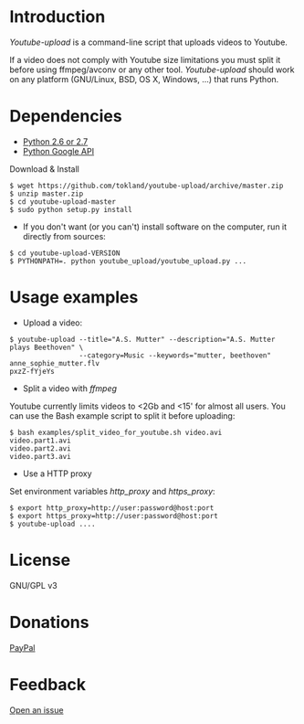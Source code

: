 Introduction
============

_Youtube-upload_ is a command-line script that uploads videos to Youtube. 

If a video does not comply with Youtube size limitations you must split it before using ffmpeg/avconv or any other tool. _Youtube-upload_ should work on any platform (GNU/Linux, BSD, OS X, Windows, ...) that runs Python.

Dependencies
============

  * [Python 2.6 or 2.7](http://www.python.org)
  * [Python Google API](https://github.com/google/google-api-python-client)

Download & Install

```
$ wget https://github.com/tokland/youtube-upload/archive/master.zip
$ unzip master.zip
$ cd youtube-upload-master
$ sudo python setup.py install
```

  * If you don't want (or you can't) install software on the computer, run it directly from sources:

```
$ cd youtube-upload-VERSION
$ PYTHONPATH=. python youtube_upload/youtube_upload.py ...
```

Usage examples
==============

* Upload a video:

```
$ youtube-upload --title="A.S. Mutter" --description="A.S. Mutter plays Beethoven" \
                 --category=Music --keywords="mutter, beethoven" anne_sophie_mutter.flv
pxzZ-fYjeYs
```

* Split a video with _ffmpeg_

Youtube currently limits videos to <2Gb and <15' for almost all users. You can use the Bash example script to split it before uploading:

```
$ bash examples/split_video_for_youtube.sh video.avi
video.part1.avi
video.part2.avi
video.part3.avi
```

* Use a HTTP proxy

Set environment variables *http_proxy* and *https_proxy*:

```
$ export http_proxy=http://user:password@host:port
$ export https_proxy=http://user:password@host:port
$ youtube-upload ....
```

License
=======

GNU/GPL v3

Donations
=========

[PayPal](https://www.paypal.com/cgi-bin/webscr?cmd=_donations&business=pyarnau%40gmail%2ecom&lc=US&no_note=0&currency_code=EUR&bn=PP%2dDonationsBF%3abtn_donateCC_LG%2egif%3aNonHostedGuest)

Feedback
========

[Open an issue](https://github.com/tokland/youtube-upload/issues)
